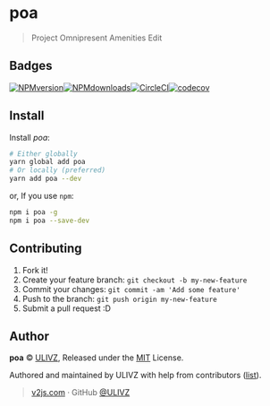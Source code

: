 # poa
> Project Omnipresent Amenities Edit

## Badges

[![NPMversion](https://img.shields.io/npm/v/poa.svg?style=flat)](https://npmjs.com/package/poa)[![NPMdownloads](https://img.shields.io/npm/dm/poa.svg?style=flat)](https://npmjs.com/package/poa)[![CircleCI](https://circleci.com/gh/ulivz/poa/tree/master.svg?style=shield)](https://circleci.com/gh/ulivz/poa/tree/master)[![codecov](https://codecov.io/gh/ulivz/poa/branch/master/graph/badge.svg)](https://codecov.io/gh/ulivz/poa)

## Install

Install _poa_:

```bash
# Either globally
yarn global add poa
# Or locally (preferred)
yarn add poa --dev
```

or, If you use `npm`:

```bash
npm i poa -g
npm i poa --save-dev
```

## Contributing

1. Fork it!
2. Create your feature branch: `git checkout -b my-new-feature`
3. Commit your changes: `git commit -am 'Add some feature'`
4. Push to the branch: `git push origin my-new-feature`
5. Submit a pull request :D

## Author

**poa** © [ULIVZ](https://github.com/ulivz), Released under the [MIT](./LICENSE) License.

Authored and maintained by ULIVZ with help from contributors ([list](https://github.com/ulivz/poa/contributors)).

> [v2js.com](http://v2js.com) · GitHub [@ULIVZ](https://github.com/ulivz)
